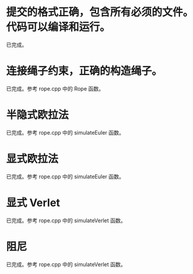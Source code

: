 # 提交的格式正确，包含所有必须的文件。代码可以编译和运行。
已完成。

# 连接绳子约束，正确的构造绳子。
已完成。参考 rope.cpp 中的 Rope 函数。

# 半隐式欧拉法
已完成。参考 rope.cpp 中的 simulateEuler 函数。

# 显式欧拉法
已完成。参考 rope.cpp 中的 simulateEuler 函数。

# 显式 Verlet
已完成。参考 rope.cpp 中的 simulateVerlet 函数。

# 阻尼
已完成。参考 rope.cpp 中的 simulateVerlet 函数。




